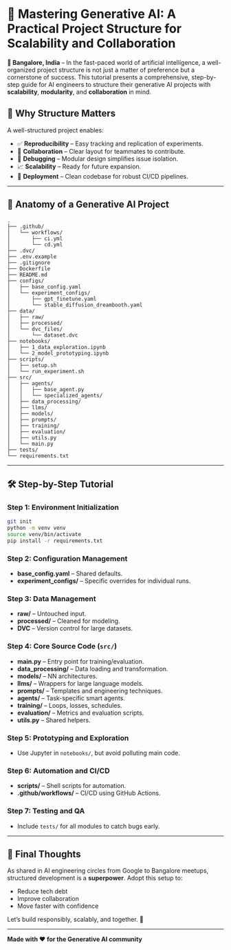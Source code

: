 # 🧠 Mastering Generative AI: A Practical Project Structure for Scalability and Collaboration

**📍 Bangalore, India** – In the fast-paced world of artificial intelligence, a well-organized project structure is not just a matter of preference but a cornerstone of success. This tutorial presents a comprehensive, step-by-step guide for AI engineers to structure their generative AI projects with **scalability**, **modularity**, and **collaboration** in mind.

## 🚀 Why Structure Matters

A well-structured project enables:
- ✅ **Reproducibility** – Easy tracking and replication of experiments.
- 👥 **Collaboration** – Clear layout for teammates to contribute.
- 🐞 **Debugging** – Modular design simplifies issue isolation.
- 📈 **Scalability** – Ready for future expansion.
- 🚢 **Deployment** – Clean codebase for robust CI/CD pipelines.

---

## 🧱 Anatomy of a Generative AI Project

```text
.
├── .github/
│   └── workflows/
│       ├── ci.yml
│       └── cd.yml
├── .dvc/
├── .env.example
├── .gitignore
├── Dockerfile
├── README.md
├── configs/
│   ├── base_config.yaml
│   └── experiment_configs/
│       ├── gpt_finetune.yaml
│       └── stable_diffusion_dreambooth.yaml
├── data/
│   ├── raw/
│   ├── processed/
│   └── dvc_files/
│       └── dataset.dvc
├── notebooks/
│   ├── 1_data_exploration.ipynb
│   └── 2_model_prototyping.ipynb
├── scripts/
│   ├── setup.sh
│   └── run_experiment.sh
├── src/
│   ├── agents/
│   │   ├── base_agent.py
│   │   └── specialized_agents/
│   ├── data_processing/
│   ├── llms/
│   ├── models/
│   ├── prompts/
│   ├── training/
│   ├── evaluation/
│   ├── utils.py
│   └── main.py
├── tests/
└── requirements.txt
```

---

## 🛠 Step-by-Step Tutorial

### Step 1: Environment Initialization
```bash
git init
python -m venv venv
source venv/bin/activate
pip install -r requirements.txt
```

### Step 2: Configuration Management
- **base_config.yaml** – Shared defaults.
- **experiment_configs/** – Specific overrides for individual runs.

### Step 3: Data Management
- **raw/** – Untouched input.
- **processed/** – Cleaned for modeling.
- **DVC** – Version control for large datasets.

### Step 4: Core Source Code (`src/`)
- **main.py** – Entry point for training/evaluation.
- **data_processing/** – Data loading and transformation.
- **models/** – NN architectures.
- **llms/** – Wrappers for large language models.
- **prompts/** – Templates and engineering techniques.
- **agents/** – Task-specific smart agents.
- **training/** – Loops, losses, schedules.
- **evaluation/** – Metrics and evaluation scripts.
- **utils.py** – Shared helpers.

### Step 5: Prototyping and Exploration
- Use Jupyter in `notebooks/`, but avoid polluting main code.

### Step 6: Automation and CI/CD
- **scripts/** – Shell scripts for automation.
- **.github/workflows/** – CI/CD using GitHub Actions.

### Step 7: Testing and QA
- Include `tests/` for all modules to catch bugs early.

---

## 📣 Final Thoughts

As shared in AI engineering circles from Google to Bangalore meetups, structured development is a **superpower**. Adopt this setup to:
- Reduce tech debt
- Improve collaboration
- Move faster with confidence

Let’s build responsibly, scalably, and together. 🌱

---

**Made with ❤️ for the Generative AI community**
